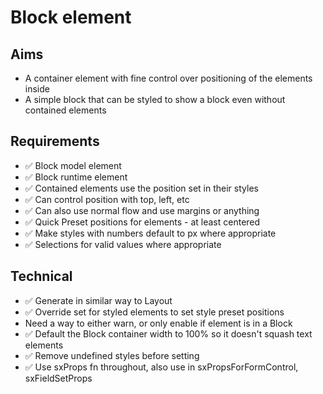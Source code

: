 Block element
=============

Aims
----

- A container element with fine control over positioning of the elements inside
- A simple block that can be styled to show a block even without contained elements

Requirements
------------

- ✅ Block model element
- ✅ Block runtime element
- ✅ Contained elements use the position set in their styles
- ✅ Can control position with top, left, etc
- ✅ Can also use normal flow and use margins or anything
- ✅ Quick Preset positions for elements - at least centered
- ✅ Make styles with numbers default to px where appropriate
- ✅ Selections for valid values where appropriate

Technical
---------

- ✅ Generate in similar way to Layout
- ✅ Override set for styled elements to set style preset positions
- Need a way to either warn, or only enable if element is in a Block
- ✅ Default the Block container width to 100% so it doesn't squash text elements
- ✅ Remove undefined styles before setting
- ✅  Use sxProps fn throughout, also use in sxPropsForFormControl, sxFieldSetProps
